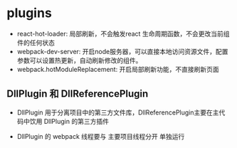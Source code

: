 # plugins

- react-hot-loader: 局部刷新，不会触发react 生命周期函数，不会更改当前组件的任何状态
- webpack-dev-server: 开启node服务器，可以直接本地访问资源文件，配置参数可以设置热更新，自动刷新修改的组件。
- webpack.hotModuleReplacement: 开启局部刷新功能，不直接刷新页面

## DllPlugin 和 DllReferencePlugin

- DllPlugin 用于分离项目中的第三方文件库，DllReferencePlugin主要在主代码中饮用 DllPlugin 的第三方插件

- DllPlugin 的 webpack 线程要与 主要项目线程分开 单独运行
